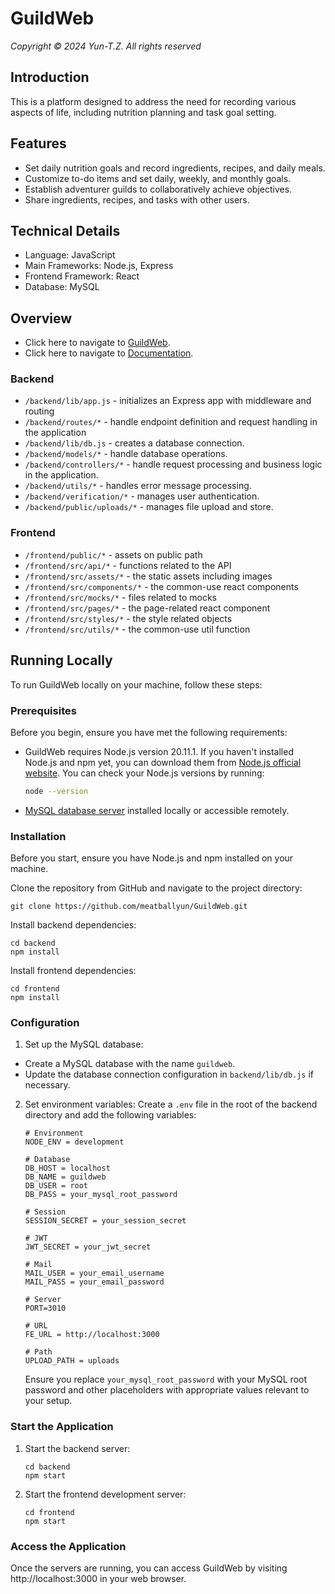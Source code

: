 # GuildWeb

*Copyright © 2024 Yun-T.Z. All rights reserved*

## Introduction

This is a platform designed to address the need for recording various aspects of life, including nutrition planning and task goal setting.

## Features
* Set daily nutrition goals and record ingredients, recipes, and daily meals.
* Customize to-do items and set daily, weekly, and monthly goals.
* Establish adventurer guilds to collaboratively achieve objectives.
* Share ingredients, recipes, and tasks with other users.


## Technical Details
* Language: JavaScript
* Main Frameworks: Node.js, Express
* Frontend Framework: React
* Database: MySQL


## Overview
* Click here to navigate to [GuildWeb](http://guildweb.yun-tz.com).
* Click here to navigate to [Documentation](https://hackmd.io/@rabbit-house/S1bMt8ceA).

### Backend
* `/backend/lib/app.js` - initializes an Express app with middleware and routing
* `/backend/routes/*` - handle endpoint definition and request handling in the application
* `/backend/lib/db.js` - creates a database connection.
* `/backend/models/*` - handle database operations.
* `/backend/controllers/*` - handle request processing and business logic in the application.
* `/backend/utils/*` - handles error message processing.
* `/backend/verification/*` - manages user authentication.
* `/backend/public/uploads/*` - manages file upload and store.

### Frontend

- `/frontend/public/*` - assets on public path
- `/frontend/src/api/*` - functions related to the API
- `/frontend/src/assets/*` - the static assets including images
- `/frontend/src/components/*` - the common-use react components
- `/frontend/src/mocks/*` - files related to mocks
- `/frontend/src/pages/*` - the page-related react component
- `/frontend/src/styles/*` -  the style related objects
- `/frontend/src/utils/*` - the common-use util function

## Running Locally

To run GuildWeb locally on your machine, follow these steps:

### Prerequisites

Before you begin, ensure you have met the following requirements:

* GuildWeb requires Node.js version 20.11.1. If you haven't installed Node.js and npm yet, you can download them from [Node.js official website](https://nodejs.org/). You can check your Node.js versions by running:
  ```bash
  node --version
  ```
* [MySQL database server](https://www.mysql.com/) installed locally or accessible remotely. 

### Installation
Before you start, ensure you have Node.js and npm installed on your machine.

Clone the repository from GitHub and navigate to the project directory:
  ```
  git clone https://github.com/meatballyun/GuildWeb.git
  ```

Install backend dependencies:
  ```
  cd backend
  npm install
  ```

Install frontend dependencies:
  ```
  cd frontend
  npm install
  ```

### Configuration

1. Set up the MySQL database:
  - Create a MySQL database with the name `guildweb`.
  - Update the database connection configuration in `backend/lib/db.js` if necessary.
2. Set environment variables: Create a `.env` file in the root of the backend directory and add the following variables:
    ```.ENV
    # Environment
    NODE_ENV = development

    # Database
    DB_HOST = localhost
    DB_NAME = guildweb
    DB_USER = root
    DB_PASS = your_mysql_root_password

    # Session
    SESSION_SECRET = your_session_secret

    # JWT
    JWT_SECRET = your_jwt_secret

    # Mail
    MAIL_USER = your_email_username
    MAIL_PASS = your_email_password

    # Server
    PORT=3010

    # URL
    FE_URL = http://localhost:3000

    # Path
    UPLOAD_PATH = uploads
    ```

    Ensure you replace `your_mysql_root_password` with your MySQL root password and other placeholders with appropriate values relevant to your setup.

### Start the Application

1. Start the backend server:
    ```
    cd backend
    npm start
    ```
  
2. Start the frontend development server:
    ```
    cd frontend
    npm start
    ```

### Access the Application
Once the servers are running, you can access GuildWeb by visiting http://localhost:3000 in your web browser.

